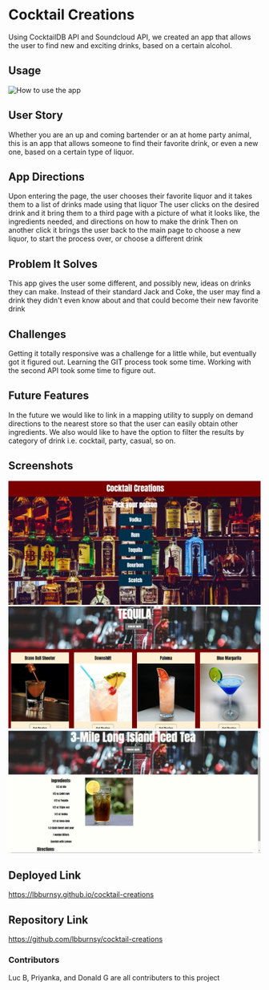 # Cocktail Creations

Using CocktailDB API and Soundcloud API, we created an app that allows the user to find new and exciting drinks, based on a certain alcohol.

## Usage
![How to use the app](./assets/images/cocktail-creations.gif)

## User Story
Whether you are an up and coming bartender or an at home party animal, this is an app that allows someone to find their favorite drink, or even a new one, based on a certain type of liquor.

## App Directions
Upon entering the page, the user chooses their favorite liquor and it takes them to a list of drinks made using that liquor
The user clicks on the desired drink and it bring them to a third page with a picture of what it looks like, the ingredients needed, and directions on how to make the drink
Then on another click it brings the user back to the main page to choose a new liquor, to start the process over, or choose a different drink

## Problem It Solves
This app gives the user some different, and possibly new, ideas on drinks they can make. Instead of their standard Jack and Coke, the user may find a drink they didn't even know about and that could become their new favorite drink

## Challenges
Getting it totally responsive was a challenge for a little while, but eventually got it figured out.
Learning the GIT process took some time.
Working with the second API took some time to figure out.

## Future Features
In the future we would like to link in a mapping utility to supply on demand directions to the nearest store so that the user can easily obtain other ingredients. We also would like to have the option to filter the results by category of drink i.e. cocktail, party, casual, so on.

## Screenshots
![Landing Page](./assets/images/landing-page.png)
![Results Page](./assets/images/results-page.png)
![Recipe Page](./assets/images/recipe-page.png)

## Deployed Link
https://lbburnsy.github.io/cocktail-creations

## Repository Link
https://github.com/lbburnsy/cocktail-creations

### Contributors
Luc B, Priyanka, and Donald G are all contributers to this project
